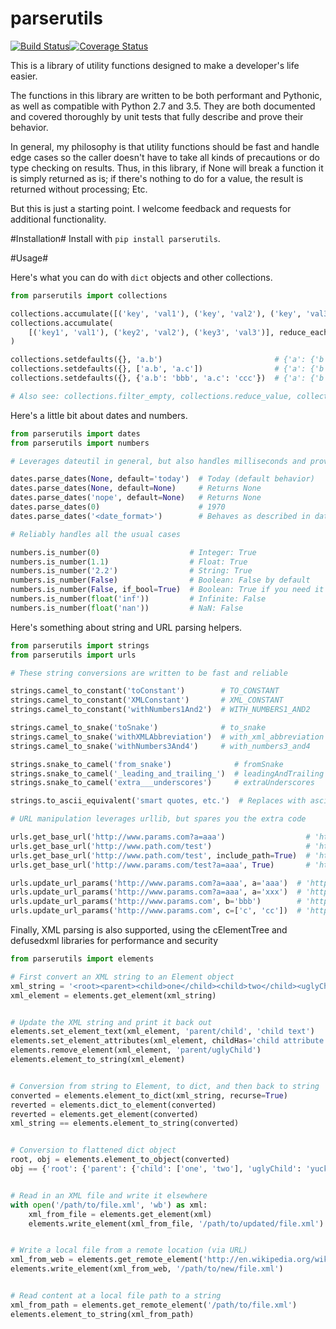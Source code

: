 # parserutils

[![Build Status](https://travis-ci.org/consbio/parserutils.png?branch=master)](https://travis-ci.org/consbio/parserutils)[![Coverage Status](https://coveralls.io/repos/github/consbio/parserutils/badge.svg?branch=master)](https://coveralls.io/github/consbio/parserutils?branch=master)

This is a library of utility functions designed to make a developer's life easier.

The functions in this library are written to be both performant and Pythonic, as well as compatible with Python 2.7 and 3.5.
They are both documented and covered thoroughly by unit tests that fully describe and prove their behavior.

In general, my philosophy is that utility functions should be fast and handle edge cases so the caller doesn't have to take all kinds of precautions or do type checking on results.
Thus, in this library, if None will break a function it is simply returned as is; if there's nothing to do for a value, the result is returned without processing; Etc.

But this is just a starting point. I welcome feedback and requests for additional functionality.


#Installation#
Install with `pip install parserutils`.

#Usage#

Here's what you can do with `dict` objects and other collections.
```python
from parserutils import collections

collections.accumulate([('key', 'val1'), ('key', 'val2'), ('key', 'val3')])   # {'key': ['val1', 'val2', 'val3']}
collections.accumulate(
    [('key1', 'val1'), ('key2', 'val2'), ('key3', 'val3')], reduce_each=True  # {'key1': 'val1', 'key2': 'val2', 'key3': 'val3'}
)

collections.setdefaults({}, 'a.b')                         # {'a': {'b': None}}
collections.setdefaults({}, ['a.b', 'a.c'])                # {'a': {'b': None, 'c': None}}
collections.setdefaults({}, {'a.b': 'bbb', 'a.c': 'ccc'})  # {'a': {'b': 'bbb', 'c': 'ccc'}}

# Also see: collections.filter_empty, collections.reduce_value, collections.wrap_value
```

Here's a little bit about dates and numbers.
```python
from parserutils import dates
from parserutils import numbers

# Leverages dateutil in general, but also handles milliseconds and provides defaults

dates.parse_dates(None, default='today')  # Today (default behavior)
dates.parse_dates(None, default=None)     # Returns None
dates.parse_dates('nope', default=None)   # Returns None
dates.parse_dates(0)                      # 1970
dates.parse_dates('<date_format>')        # Behaves as described in dateutil library

# Reliably handles all the usual cases

numbers.is_number(0)                    # Integer: True
numbers.is_number(1.1)                  # Float: True
numbers.is_number('2.2')                # String: True
numbers.is_number(False)                # Boolean: False by default
numbers.is_number(False, if_bool=True)  # Boolean: True if you need it to
numbers.is_number(float('inf'))         # Infinite: False
numbers.is_number(float('nan'))         # NaN: False
```

Here's something about string and URL parsing helpers.
```python
from parserutils import strings
from parserutils import urls

# These string conversions are written to be fast and reliable

strings.camel_to_constant('toConstant')        # TO_CONSTANT
strings.camel_to_constant('XMLConstant')       # XML_CONSTANT
strings.camel_to_constant('withNumbers1And2')  # WITH_NUMBERS1_AND2

strings.camel_to_snake('toSnake')              # to_snake
strings.camel_to_snake('withXMLAbbreviation')  # with_xml_abbreviation
strings.camel_to_snake('withNumbers3And4')     # with_numbers3_and4

strings.snake_to_camel('from_snake')              # fromSnake
strings.snake_to_camel('_leading_and_trailing_')  # leadingAndTrailing
strings.snake_to_camel('extra___underscores')     # extraUnderscores

strings.to_ascii_equivalent('smart quotes, etc.')  # Replaces with ascii quotes, etc.

# URL manipulation leverages urllib, but spares you the extra code

urls.get_base_url('http://www.params.com?a=aaa')                  # 'http://www.params.com/'
urls.get_base_url('http://www.path.com/test')                     # 'http://www.path.com/'
urls.get_base_url('http://www.path.com/test', include_path=True)  # 'http://www.path.com/test/'
urls.get_base_url('http://www.params.com/test?a=aaa', True)       # 'http://www.params.com/test/'

urls.update_url_params('http://www.params.com?a=aaa', a='aaa')  # 'http://www.params.com?a=aaa'
urls.update_url_params('http://www.params.com?a=aaa', a='xxx')  # 'http://www.params.com?a=xxx'
urls.update_url_params('http://www.params.com', b='bbb')        # 'http://www.params.com?b=bbb'
urls.update_url_params('http://www.params.com', c=['c', 'cc'])  # 'http://www.params.com?c=c&c=cc'
```

Finally, XML parsing is also supported, using the cElementTree and defusedxml libraries for performance and security
```python
from parserutils import elements

# First convert an XML string to an Element object
xml_string = '<root><parent><child>one</child><child>two</child><uglyChild>yuck</uglyChild></parent></root>'
xml_element = elements.get_element(xml_string)


# Update the XML string and print it back out
elements.set_element_text(xml_element, 'parent/child', 'child text')
elements.set_element_attributes(xml_element, childHas='child attribute')
elements.remove_element(xml_element, 'parent/uglyChild')
elements.element_to_string(xml_element)


# Conversion from string to Element, to dict, and then back to string
converted = elements.element_to_dict(xml_string, recurse=True)
reverted = elements.dict_to_element(converted)
reverted = elements.get_element(converted)
xml_string == elements.element_to_string(converted)


# Conversion to flattened dict object
root, obj = elements.element_to_object(converted)
obj == {'root': {'parent': {'child': ['one', 'two'], 'uglyChild': 'yuck'}}}


# Read in an XML file and write it elsewhere
with open('/path/to/file.xml', 'wb') as xml:
    xml_from_file = elements.get_element(xml)
    elements.write_element(xml_from_file, '/path/to/updated/file.xml')


# Write a local file from a remote location (via URL)
xml_from_web = elements.get_remote_element('http://en.wikipedia.org/wiki/XML')
elements.write_element(xml_from_web, '/path/to/new/file.xml')


# Read content at a local file path to a string
xml_from_path = elements.get_remote_element('/path/to/file.xml')
elements.element_to_string(xml_from_path)
```
